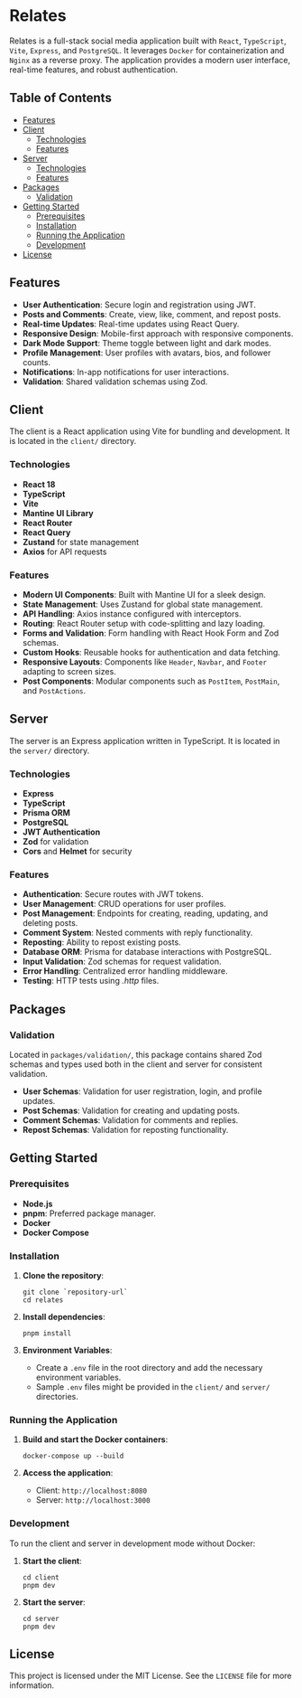 # Relates

Relates is a full-stack social media application built with `React`, `TypeScript`, `Vite`, `Express`, and `PostgreSQL`. It leverages `Docker` for containerization and `Nginx` as a reverse proxy. The application provides a modern user interface, real-time features, and robust authentication.

## Table of Contents

- [Features](#features)
- [Client](#client)
  - [Technologies](#technologies)
  - [Features](#features-1)
- [Server](#server)
  - [Technologies](#technologies-1)
  - [Features](#features-2)
- [Packages](#packages)
  - [Validation](#validation)
- [Getting Started](#getting-started)
  - [Prerequisites](#prerequisites)
  - [Installation](#installation)
  - [Running the Application](#running-the-application)
  - [Development](#development)
- [License](#license)

## Features

- **User Authentication**: Secure login and registration using JWT.
- **Posts and Comments**: Create, view, like, comment, and repost posts.
- **Real-time Updates**: Real-time updates using React Query.
- **Responsive Design**: Mobile-first approach with responsive components.
- **Dark Mode Support**: Theme toggle between light and dark modes.
- **Profile Management**: User profiles with avatars, bios, and follower counts.
- **Notifications**: In-app notifications for user interactions.
- **Validation**: Shared validation schemas using Zod.

## Client

The client is a React application using Vite for bundling and development. It is located in the `client/` directory.

### Technologies

- **React 18**
- **TypeScript**
- **Vite**
- **Mantine UI Library**
- **React Router**
- **React Query**
- **Zustand** for state management
- **Axios** for API requests

### Features

- **Modern UI Components**: Built with Mantine UI for a sleek design.
- **State Management**: Uses Zustand for global state management.
- **API Handling**: Axios instance configured with interceptors.
- **Routing**: React Router setup with code-splitting and lazy loading.
- **Forms and Validation**: Form handling with React Hook Form and Zod schemas.
- **Custom Hooks**: Reusable hooks for authentication and data fetching.
- **Responsive Layouts**: Components like `Header`, `Navbar`, and `Footer` adapting to screen sizes.
- **Post Components**: Modular components such as `PostItem`, `PostMain`, and `PostActions`.

## Server

The server is an Express application written in TypeScript. It is located in the `server/` directory.

### Technologies

- **Express**
- **TypeScript**
- **Prisma ORM**
- **PostgreSQL**
- **JWT Authentication**
- **Zod** for validation
- **Cors** and **Helmet** for security

### Features

- **Authentication**: Secure routes with JWT tokens.
- **User Management**: CRUD operations for user profiles.
- **Post Management**: Endpoints for creating, reading, updating, and deleting posts.
- **Comment System**: Nested comments with reply functionality.
- **Reposting**: Ability to repost existing posts.
- **Database ORM**: Prisma for database interactions with PostgreSQL.
- **Input Validation**: Zod schemas for request validation.
- **Error Handling**: Centralized error handling middleware.
- **Testing**: HTTP tests using *.http* files.

## Packages

### Validation

Located in `packages/validation/`, this package contains shared Zod schemas and types used both in the client and server for consistent validation.

- **User Schemas**: Validation for user registration, login, and profile updates.
- **Post Schemas**: Validation for creating and updating posts.
- **Comment Schemas**: Validation for comments and replies.
- **Repost Schemas**: Validation for reposting functionality.

## Getting Started

### Prerequisites

- **Node.js**
- **pnpm**: Preferred package manager.
- **Docker**
- **Docker Compose**

### Installation

1. **Clone the repository**:

    ```
    git clone `repository-url`
    cd relates
    ```

2. **Install dependencies**:

    ```
    pnpm install
    ```

3. **Environment Variables**:

    - Create a `.env` file in the root directory and add the necessary environment variables.
    - Sample `.env` files might be provided in the `client/` and `server/` directories.

### Running the Application

1. **Build and start the Docker containers**:

    ```
    docker-compose up --build
    ```

2. **Access the application**:

    - Client: `http://localhost:8080`
    - Server: `http://localhost:3000`

### Development

To run the client and server in development mode without Docker:

1. **Start the client**:

    ```
    cd client
    pnpm dev
    ```

2. **Start the server**:

    ```
    cd server
    pnpm dev
    ```

## License

This project is licensed under the MIT License. See the `LICENSE` file for more information.